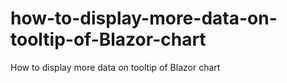 # how-to-display-more-data-on-tooltip-of-Blazor-chart
How to display more data on tooltip of Blazor chart

